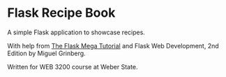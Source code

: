 # Flask Recipe Book

A simple Flask application to showcase recipes.

With help from [The Flask Mega Tutorial](https://courses.miguelgrinberg.com/p/flask-mega-tutorial) and Flask Web Development, 2nd Edition by Miguel Grinberg.

Written for WEB 3200 course at Weber State.